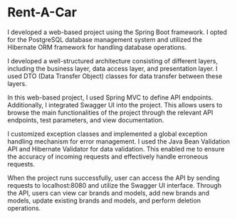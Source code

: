 # Rent-A-Car
I developed a web-based project using the Spring Boot framework. I opted for the PostgreSQL database management system and utilized the Hibernate ORM framework for handling database operations.

I developed a well-structured architecture consisting of different layers, including the business layer, data access layer, and presentation layer. I used DTO (Data Transfer Object) classes for data transfer between these layers.


In this web-based project, I used Spring MVC to define API endpoints. Additionally, I integrated Swagger UI into the project. This allows users to browse the main functionalities of the project through the relevant API endpoints, test parameters, and view documentation.

I customized exception classes and implemented a global exception handling mechanism for error management. I used the Java Bean Validation API and Hibernate Validator for data validation. This enabled me to ensure the accuracy of incoming requests and effectively handle erroneous requests.


When the project runs successfully, user can access the API by sending requests to localhost:8080 and utilize the Swagger UI interface. Through the API, users can view car brands and models, add new brands and models, update existing brands and models, and perform deletion operations.
